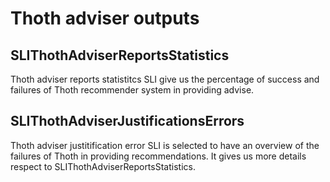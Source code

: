 # Thoth adviser outputs

## SLIThothAdviserReportsStatistics

Thoth adviser reports statistitcs SLI give us the percentage of success and failures of Thoth recommender system in providing advise.

## SLIThothAdviserJustificationsErrors

Thoth adviser justitification error SLI is selected to have an overview of the failures of Thoth in providing recommendations. It gives us more details respect to SLIThothAdviserReportsStatistics.
